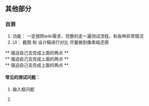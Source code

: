## 其他部分

### 自测

1. 功能： 一定按照wiki需求，完整的走一遍测试流程，和各种异常情况
2. UI： 截图 和 设计稿进行对比 尽量做到像素级还原

** 强迫自己去完成上面的两点 **  
** 强迫自己去完成上面的两点 **  
** 强迫自己去完成上面的两点 **

#### 常见的测试问题：

1. 输入框问题
    
2. 




